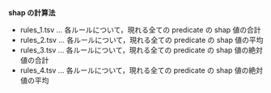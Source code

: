__shap の計算法__

-  rules_1.tsv ... 各ルールについて，現れる全ての predicate の shap 値の合計
-  rules_2.tsv ... 各ルールについて，現れる全ての predicate の shap 値の平均
-  rules_3.tsv ... 各ルールについて，現れる全ての predicate の shap 値の絶対値の合計
-  rules_4.tsv ... 各ルールについて，現れる全ての predicate の shap 値の絶対値の平均